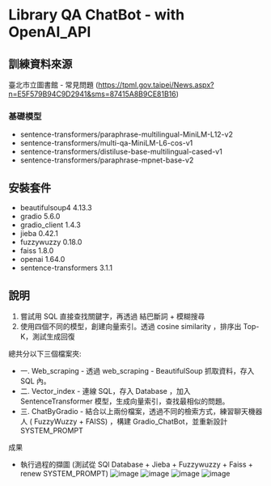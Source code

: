 #  Library QA ChatBot - with OpenAI_API

## 訓練資料來源
臺北市立圖書館 - 常見問題 (https://tpml.gov.taipei/News.aspx?n=E5F579B94C9D2941&sms=87415A8B9CE81B16)

### 基礎模型
- sentence-transformers/paraphrase-multilingual-MiniLM-L12-v2
- sentence-transformers/multi-qa-MiniLM-L6-cos-v1
- sentence-transformers/distiluse-base-multilingual-cased-v1
- sentence-transformers/paraphrase-mpnet-base-v2

## 安裝套件
* beautifulsoup4 4.13.3
* gradio         5.6.0
* gradio_client  1.4.3
* jieba          0.42.1
* fuzzywuzzy     0.18.0
* faiss          1.8.0
* openai         1.64.0
* sentence-transformers 3.1.1

## 說明
1. 嘗試用 SQL 直接查找關鍵字，再透過 結巴斷詞 + 模糊搜尋
2. 使用四個不同的模型，創建向量索引。透過 cosine similarity ，排序出 Top-K，測試生成回復
   
總共分以下三個檔案夾:
- 一. Web_scraping - 透過 web_scraping - BeautifulSoup 抓取資料，存入 SQL 內。
- 二. Vector_index - 連線 SQL，存入 Database ，加入 SentenceTransformer 模型，生成向量索引，查找最相似的問題。
- 三. ChatByGradio - 結合以上兩份檔案，透過不同的檢索方式，練習聊天機器人 ( FuzzyWuzzy + FAISS) ，構建 Gradio_ChatBot，並重新設計 SYSTEM_PROMPT

成果
- 執行過程的擷圖 (測試從 SQl Database + Jieba + Fuzzywuzzy + Faiss + renew SYSTEM_PROMPT) 
  ![image](https://github.com/user-attachments/assets/42a2ef09-f580-4c8a-8acf-57ce0ead1a3b)
  ![image](https://github.com/user-attachments/assets/6a86cff5-466a-4e8f-aea5-b6f05802b7ae)
  ![image](https://github.com/user-attachments/assets/87a7009d-4f03-459c-8748-809b89ceb445)
  ![image](https://github.com/user-attachments/assets/73767b56-fc45-4765-afc4-b053648ab0a5)



